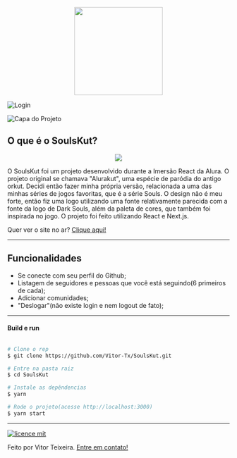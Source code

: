 <p align="center">
<img src="https://i.imgur.com/1SbDXF7.png" width="200px">
<br>


![Login](https://i.imgur.com/w0Om3FF.png)

![Capa do Projeto](https://i.imgur.com/QoPiqRr.png)


</p>




## O que é o SoulsKut?

<p align="center">
<img src="https://i.imgur.com/1SbDXF7.png">
</p>

O SoulsKut foi um projeto desenvolvido durante a Imersão React da Alura. O projeto original se chamava "Alurakut", uma espécie de paródia do antigo orkut. Decidi então fazer minha própria versão, relacionada a uma das minhas séries de jogos favoritas, que é a série Souls. O design não é meu forte, então fiz uma logo utilizando uma fonte relativamente parecida com a fonte da logo de Dark Souls, além da paleta de cores, que também foi inspirada no jogo. O projeto foi feito utilizando React e Next.js.

Quer ver o site no ar? [Clique aqui!](https://soulskut.vercel.app)


---

## Funcionalidades

- Se conecte com seu perfil do Github;
- Listagem de seguidores e pessoas que você está seguindo(6 primeiros de cada);
- Adicionar comunidades;
- "Deslogar"(não existe login e nem logout de fato);
---


#### Build e run
```bash

# Clone o rep
$ git clone https://github.com/Vitor-Tx/SoulsKut.git

# Entre na pasta raiz
$ cd SoulsKut

# Instale as depêndencias
$ yarn

# Rode o projeto(acesse http://localhost:3000)
$ yarn start
```

---

[![licence mit](https://img.shields.io/badge/licence-MIT-blue.svg?style=flat-square)](https://github.com/Vitor-Tx/SoulsKut/blob/master/LICENSE)


Feito por Vitor Teixeira. [Entre em contato!](https://www.linkedin.com/in/vitor-teixeira-eof/)



